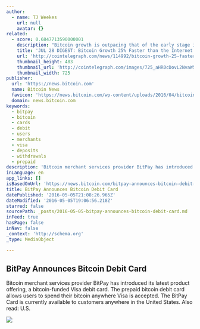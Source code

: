 ```yaml
---
author:
  - name: TJ Weekes
    url: null
    avatar: {}
related:
  - score: 0.6847713590000001
    description: "Bitcoin growth is outpacing that of the early stage internet by almost 25%; an Estonian Angel List service will utilize Bitcoin's blockchain to secure its marketplace, and more top stories for July 28. In terms of investment, Bitcoin growth is outpacing that of the early stage internet by almost 25%, according to the latest figures compiled by IB Times UK."
    title: 'JUL 28 DIGEST: Bitcoin Growth 25% Faster than the Internet in 90s; Estonian Angel List Service Secures Marketplace with BTC Blockchain'
    url: 'http://cointelegraph.com/news/114992/bitcoin-growth-25-faster-than-the-internet-in-90s-estonian-angel-list-service-secures-marketplace-with-btc-blockchain'
    thumbnail_height: 483
    thumbnail_url: 'http://cointelegraph.com/images/725_aHR0cDovL2NvaW50ZWxlZ3JhcGguY29tL3N0b3JhZ2UvdXBsb2Fkcy92aWV3Lzk5MTkyNTk1NTE2YTJkMjFlYzE5NmJlZDM2MjYyNDQ1LnBuZw==.jpg'
    thumbnail_width: 725
publisher:
  url: 'https://news.bitcoin.com'
  name: Bitcoin News
  favicon: 'https://news.bitcoin.com/wp-content/uploads/2016/04/bitcoin_fav.png'
  domain: news.bitcoin.com
keywords:
  - bitpay
  - bitcoin
  - cards
  - debit
  - users
  - merchants
  - visa
  - deposits
  - withdrawals
  - prepaid
description: 'Bitcoin merchant services provider BitPay has introduced its latest product offering, a bitcoin-funded Visa debit card. The prepaid bitcoin debit card allows users to spend their bitcoin anywhere Visa is accepted. The BitPay Card is currently available to customers anywhere in the United States. Also read: U.S.'
inLanguage: en
app_links: []
isBasedOnUrl: 'https://news.bitcoin.com/bitpay-announces-bitcoin-debit-card/'
title: BitPay Announces Bitcoin Debit Card
datePublished: '2016-05-05T21:08:26.965Z'
dateModified: '2016-05-05T19:06:56.218Z'
starred: false
sourcePath: _posts/2016-05-05-bitpay-announces-bitcoin-debit-card.md
inFeed: true
hasPage: false
inNav: false
_context: 'http://schema.org'
_type: MediaObject

---
```

<article style=""><h1>BitPay Announces Bitcoin Debit Card</h1><p>Bitcoin merchant services provider BitPay has introduced its latest product offering, a bitcoin-funded Visa debit card. The prepaid bitcoin debit card allows users to spend their bitcoin anywhere Visa is accepted. The BitPay Card is currently available to customers anywhere in the United States. Also read: U.S.</p><img src="https://news.bitcoin.com/wp-content/uploads/2016/05/bitpaycard.jpg" /></article>